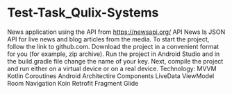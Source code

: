 # Test-Task_Qulix-Systems
News application using the API from https://newsapi.org/ API News Is JSON API for live news and blog articles from the media.
To start the project, follow the link to github.com. Download the project in a convenient format for you (for example, zip archive). Run the project in Android Studio and in the build.gradle file change the name of your key. Next, compile the project and run either on a virtual device or on a real device.
Technology:
MVVM
Kotlin
Coroutines
Android Architectire Components
LiveData
ViewModel
Room
Navigation
Koin
Retrofit
Fragment
Glide
